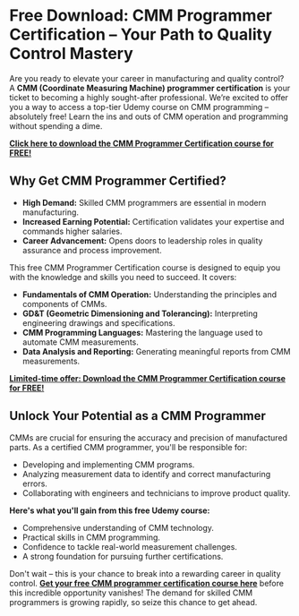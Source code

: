 # Free Download: CMM Programmer Certification – Your Path to Quality Control Mastery

Are you ready to elevate your career in manufacturing and quality control? A **CMM (Coordinate Measuring Machine) programmer certification** is your ticket to becoming a highly sought-after professional. We’re excited to offer you a way to access a top-tier Udemy course on CMM programming – absolutely free! Learn the ins and outs of CMM operation and programming without spending a dime.

[**Click here to download the CMM Programmer Certification course for FREE!**](https://udemywork.com/cmm-programmer-certification)

## Why Get CMM Programmer Certified?

*   **High Demand:** Skilled CMM programmers are essential in modern manufacturing.
*   **Increased Earning Potential:** Certification validates your expertise and commands higher salaries.
*   **Career Advancement:** Opens doors to leadership roles in quality assurance and process improvement.

This free CMM Programmer Certification course is designed to equip you with the knowledge and skills you need to succeed. It covers:

*   **Fundamentals of CMM Operation:** Understanding the principles and components of CMMs.
*   **GD&T (Geometric Dimensioning and Tolerancing):** Interpreting engineering drawings and specifications.
*   **CMM Programming Languages:** Mastering the language used to automate CMM measurements.
*   **Data Analysis and Reporting:** Generating meaningful reports from CMM measurements.

[**Limited-time offer: Download the CMM Programmer Certification course for FREE!**](https://udemywork.com/cmm-programmer-certification)

## Unlock Your Potential as a CMM Programmer

CMMs are crucial for ensuring the accuracy and precision of manufactured parts. As a certified CMM programmer, you'll be responsible for:

*   Developing and implementing CMM programs.
*   Analyzing measurement data to identify and correct manufacturing errors.
*   Collaborating with engineers and technicians to improve product quality.

**Here's what you'll gain from this free Udemy course:**

*   Comprehensive understanding of CMM technology.
*   Practical skills in CMM programming.
*   Confidence to tackle real-world measurement challenges.
*   A strong foundation for pursuing further certifications.

Don't wait – this is your chance to break into a rewarding career in quality control. **[Get your free CMM programmer certification course here](https://udemywork.com/cmm-programmer-certification)** before this incredible opportunity vanishes! The demand for skilled CMM programmers is growing rapidly, so seize this chance to get ahead.
